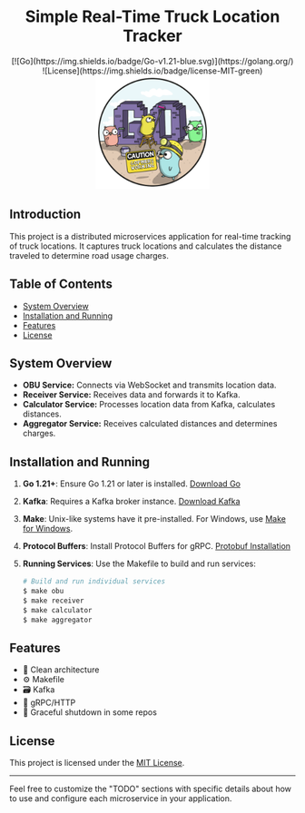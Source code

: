 <div align="center">
 <h1> Simple Real-Time Truck Location Tracker </h1>
</div>

<div align="center">
  [![Go](https://img.shields.io/badge/Go-v1.21-blue.svg)](https://golang.org/)
  ![License](https://img.shields.io/badge/license-MIT-green)
</div>

<div align="center">
  <img src="images/go-logo.png" alt="Project Logo" width="200">
</div>

## Introduction

This project is a distributed microservices application for real-time tracking of truck locations. It captures truck locations and calculates the distance traveled to determine road usage charges.

## Table of Contents

- [System Overview](#system-overview)
- [Installation and Running](#installation-and-running)
- [Features](#features)
- [License](#license)

## System Overview

- **OBU Service:** Connects via WebSocket and transmits location data.
- **Receiver Service:** Receives data and forwards it to Kafka.
- **Calculator Service:** Processes location data from Kafka, calculates distances.
- **Aggregator Service:** Receives calculated distances and determines charges.

## Installation and Running

1. **Go 1.21+**: Ensure Go 1.21 or later is installed. [Download Go](https://golang.org/dl/)

2. **Kafka**: Requires a Kafka broker instance. [Download Kafka](https://kafka.apache.org/downloads)

3. **Make**: Unix-like systems have it pre-installed. For Windows, use [Make for Windows](http://gnuwin32.sourceforge.net/packages/make.htm).

4. **Protocol Buffers**: Install Protocol Buffers for gRPC. [Protobuf Installation](https://grpc.io/docs/protoc-installation/)

5. **Running Services**: Use the Makefile to build and run services:

   ```bash
   # Build and run individual services
   $ make obu
   $ make receiver
   $ make calculator
   $ make aggregator
   ```

## Features

- 🔱 Clean architecture
- ⚙️ Makefile 
- 🗃️ Kafka
- 🔄 gRPC/HTTP
- 🚦 Graceful shutdown in some repos


## License
This project is licensed under the [MIT License](LICENSE).

---

Feel free to customize the "TODO" sections with specific details about how to use and configure each microservice in your application.